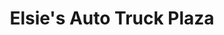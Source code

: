---
title: "Elsie's Auto Truck Plaza"
url: /shreveport/elsies-auto-truck-plaza/
shop: convenience
---